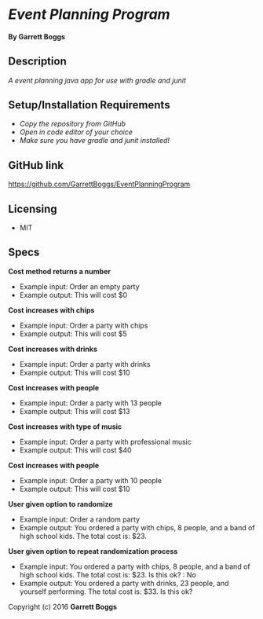 # _Event Planning Program_

#### By Garrett Boggs

## Description

_A event planning java app for use with gradle and junit_

## Setup/Installation Requirements

* _Copy the repository from GitHub_
* _Open in code editor of your choice_
* _Make sure you have gradle and junit installed!_


## GitHub link

https://github.com/GarrettBoggs/EventPlanningProgram

## Licensing

* MIT

## Specs

  **Cost method returns a number**

  * Example input: Order an empty party
  * Example output: This will cost $0

  **Cost increases with chips**

  * Example input: Order a party with chips
  * Example output: This will cost $5

  **Cost increases with drinks**

  * Example input: Order a party with drinks
  * Example output: This will cost $10

  **Cost increases with people**

  * Example input: Order a party with 13 people
  * Example output: This will cost $13

  **Cost increases with type of music**

  * Example input: Order a party with professional music
  * Example output: This will cost $40

  **Cost increases with people**

  * Example input: Order a party with 10 people
  * Example output: This will cost $10

  **User given option to randomize**

  * Example input: Order a random party
  * Example output: You ordered a party with chips, 8 people, and a band of high school kids. The total cost is: $23.

  **User given option to repeat randomization process**

  * Example input: You ordered a party with chips, 8 people, and a band of high school kids. The total cost is: $23. Is this ok? : No
  * Example output: You ordered a party with drinks, 23 people, and yourself performing. The total cost is: $33. Is this ok? 




Copyright (c) 2016 **Garrett Boggs**
